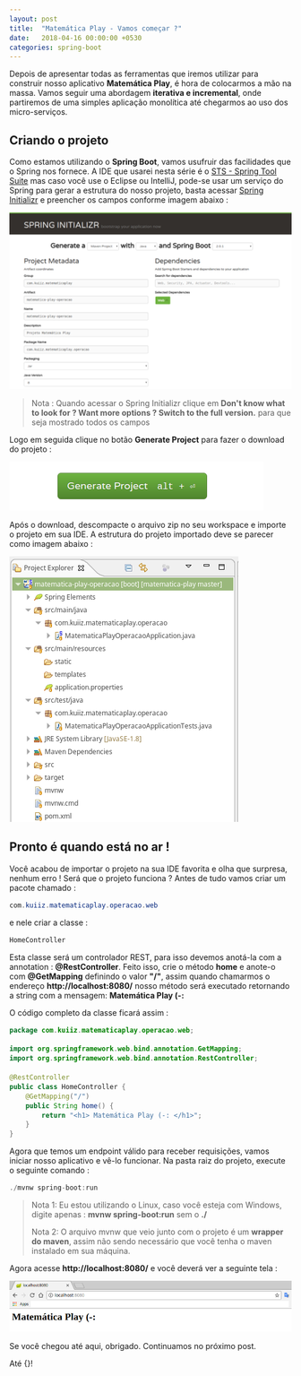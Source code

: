```yaml
---
layout: post
title:  "Matemática Play - Vamos começar ?"
date:   2018-04-16 00:00:00 +0530
categories: spring-boot
---
```


Depois de apresentar todas as ferramentas que iremos utilizar para construir nosso aplicativo **Matemática Play**, é hora de colocarmos a mão na massa.
Vamos seguir uma abordagem **iterativa e incremental**, onde partiremos de uma simples aplicação monolítica até chegarmos ao uso dos micro-serviços.


## Criando o projeto

Como estamos utilizando o **Spring Boot**, vamos usufruir das facilidades que o Spring nos fornece. A IDE que usarei nesta série é o [STS - Spring Tool Suite](https://spring.io/tools/sts/all) mas caso você use o Eclipse ou IntelliJ, pode-se usar um serviço do Spring para gerar a estrutura do nosso projeto, basta acessar  [Spring Initializr](http://start.spring.io/) e preencher os campos conforme imagem abaixo :

![alt text](https://raw.githubusercontent.com/kuiiz/kuiiz.github.io/master/asserts/posts/series/matematica-play/spring-initializer.png "Spring Initializr")

> Nota : Quando acessar o Spring Initializr clique em **Don't know what to look for ? Want more options ? Switch to the full version.** para que seja mostrado todos os campos


Logo em seguida clique no botão **Generate Project** para fazer o download do projeto :

![alt text](https://raw.githubusercontent.com/kuiiz/kuiiz.github.io/master/asserts/posts/series/matematica-play/spring-initializer-gerar-projeto.png "Spring Initializer")

Após o download, descompacte o arquivo zip no seu workspace e importe o projeto em sua IDE. A estrutura do projeto importado deve se parecer como imagem abaixo :

![alt text](https://raw.githubusercontent.com/kuiiz/kuiiz.github.io/master/asserts/posts/series/matematica-play/estrutura-do-projeto.png "Estrutura do projeto")


## Pronto é quando está no ar !

Você acabou de importar o projeto na sua IDE favorita e olha que surpresa, nenhum erro ! Será que o projeto funciona ?
Antes de tudo vamos criar um pacote chamado : 
```java
com.kuiiz.matematicaplay.operacao.web
```
e nele criar a classe : 
```java
HomeController
```

Esta classe será um controlador REST, para isso devemos anotá-la com a annotation : **@RestController**. Feito isso, crie o método **home** e anote-o com  **@GetMapping** definindo o valor **"/"**, assim quando chamarmos o endereço **http://localhost:8080/** nosso método será executado retornando a string com a mensagem: **Matemática Play (-:**

O código completo da classe ficará assim :

```java
package com.kuiiz.matematicaplay.operacao.web;

import org.springframework.web.bind.annotation.GetMapping;
import org.springframework.web.bind.annotation.RestController;

@RestController
public class HomeController {
	@GetMapping("/")
	public String home() {
		return "<h1> Matemática Play (-: </h1>";
	}
}

```

Agora que temos um endpoint válido para receber requisições, vamos iniciar nosso aplicativo e vê-lo funcionar. 
Na pasta raiz do projeto, execute o seguinte comando : 
```java
./mvnw spring-boot:run
```
> Nota 1: Eu estou utilizando o Linux, caso você esteja com Windows, digite apenas :  **mvnw spring-boot:run** sem o **./**
> 
> Nota 2: O arquivo mvnw que veio junto com o projeto é um **wrapper do maven**, assim não sendo necessário que você tenha o maven instalado em sua máquina.



Agora acesse **http://localhost:8080/**  e você deverá ver a seguinte tela :

![alt text](https://raw.githubusercontent.com/kuiiz/kuiiz.github.io/master/asserts/posts/series/matematica-play/tela-inicial-configuraaoo-pronta.png "Configuração pronta !")

Se você chegou até aqui, obrigado.
Continuamos no próximo post.

Até {}!
